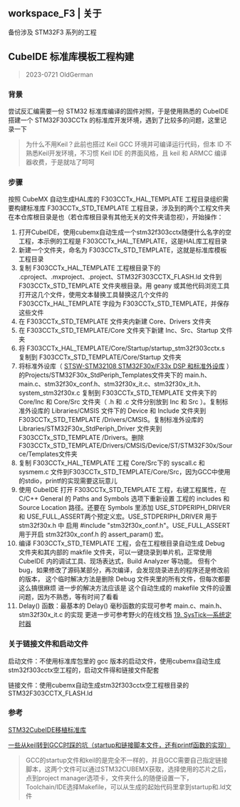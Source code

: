 ## workspace_F3 | 关于

备份涉及 STM32F3 系列的工程

## CubeIDE 标准库模板工程构建

> 2023-0721  	OldGerman

### 背景

尝试反汇编需要一份 STM32 标准库编译的固件对照，于是使用熟悉的 CubeIDE 搭建一个 STM32F303CCTx 的标准库开发环境，遇到了比较多的问题，这里记录一下

> 为什么不用Keil？此前也搭过 Keil GCC 环境并可编译运行代码，但本 ID 不熟悉Keil开发环境，不习惯 Keil IDE 的界面风格，且 keil 和 ARMCC 编译器收费，于是就咕了呵呵

### 步骤

按照 CubeMX 自动生成HAL库的 F303CCTx_HAL_TEMPLATE 工程目录组织需要构建标准库 F303CCTx_STD_TEMPLATE 工程目录，涉及到的两个工程文件夹在本仓库根目录是也（若仓库根目录有其他无关的文件夹请忽视），开始操作：

1. 打开CubeIDE，使用cubemx自动生成一个stm32f303cctx随便什么名字的空工程，本示例的工程是 F303CCTx_HAL_TEMPLATE，这是HAL库工程目录
2. 新建一个文件夹，命名为 F303CCTx_STD_TEMPLATE，这就是标准库模板工程目录
3. 复制 F303CCTx_HAL_TEMPLATE 工程根目录下的 .cproject、.mxproject、.project、STM32F303CCTX_FLASH.ld 文件到 F303CCTx_STD_TEMPLATE 文件夹根目录。用 geany 或其他代码浏览工具打开这几个文件，使用文本替换工具替换这几个文件的 F303CCTx_HAL_TEMPLATE 字段为 F303CCTx_STD_TEMPLATE，并保存这些文件
4. 在 F303CCTx_STD_TEMPLATE 文件夹内新建 Core、Drivers 文件夹
5. 在 F303CCTx_STD_TEMPLATE/Core 文件夹下新建 Inc、Src、Startup 文件夹
6. 将 F303CCTx_HAL_TEMPLATE/Core/Startup/startup_stm32f303cctx.s 复制到 F303CCTx_STD_TEMPLATE/Core/Startup 文件夹
7. 将标准外设库（ [STSW-STM32108 STM32F30x/F33x DSP 和标准外设库](https://www.st.com/zh/embedded-software/stsw-stm32108.html) ）的Projects/STM32F30x_StdPeriph_Templates文件夹下的 main.h、main.c、stm32f30x_conf.h、stm32f30x_it.c、stm32f30x_it.h、system_stm32f30x.c 复制到 F303CCTx_STD_TEMPLATE 文件夹下的
  Core/Inc 和 Core/Src 文件夹（ .h 和 .c 文件分别放到 Inc 和 Src ）。复制标准外设库的 Libraries/CMSIS 文件下的 Device 和 Include 文件夹到 F303CCTx_STD_TEMPLATE /Drivers/CMSIS。复制标准外设库的 Libraries/STM32F30x_StdPeriph_Driver 文件夹到 F303CCTx_STD_TEMPLATE /Drivers。删除 F303CCTx_STD_TEMPLATE/Drivers/CMSIS/Device/ST/STM32F30x/Source/Templates文件夹
8. 复制 F303CCTx_HAL_TEMPLATE 工程 Core/Src下的 syscall.c 和 sysmem.c 文件到F303CCTx_STD_TEMPLATE/Core/Src，因为GCC中使用的stdio，printf的实现需要这玩意儿
9. 使用 CubeIDE 打开 F303CCTx_STD_TEMPLATE 工程，右键工程属性，在 C/C++ General 的 Paths and Symbols 选项下重新设置 工程的 includes 和 Source Location 路径。还要在 Symbols 里添加 USE_STDPERIPH_DRIVER 和 USE_FULL_ASSERT两个预定义宏。USE_STDPERIPH_DRIVER 用于 stm32f30x.h 中 启用 #include "stm32f30x_conf.h"。USE_FULL_ASSERT 用于开启 stm32f30x_conf.h 的 assert_param() 宏。
10. 编译 F303CCTx_STD_TEMPLATE 工程，会在工程根目录自动生成 Debug 文件夹和其内部的 makfile 文件夹，可以一键烧录到单片机，正常使用 CubeIDE 内的调试工具、现场表达式，Build Analyzer 等功能。
    但有个bug，如果修改了源码某部分，再次编译，会发现烧录进去的程序还是修改前的版本，
    这个临时解决方法是删除 Debug 文件夹里的所有文件，但每次都要这么搞很麻烦
    进一步的解决方法应该是 这个自动生成的 makefile 文件的设置问题，因为不熟悉，等有时间了看看
11. Delay() 函数：最基本的 Delay()  毫秒函数的实现可参考 main.c、main.h、stm32f30x_it.c 的实现
    更进一步可参考野火的在线文档 [19. SysTick—系统定时器](https://doc.embedfire.com/mcu/stm32/f103badao/std/zh/latest/book/SysTick.html)
### 关于链接文件和启动文件

启动文件：不使用标准库包里的 gcc 版本的启动文件，使用cubemx自动生成stm32f303cctx空工程的，启动文件得和链接文件配套

链接文件：使用cubemx自动生成stm32f303cctx空工程根目录的 STM32F303CCTX_FLASH.ld

### 参考

[STM32CubeIDE移植标准库](https://blog.csdn.net/white_loong/article/details/108461796)

[一些从keil转到GCC时踩的坑（startup和链接脚本文件，还有printf函数的实现）](https://discuss.em-ide.com/d/321-stm32keilgccstartupprintf)

 > GCC的startup文件和keil的是完全不一样的，并且GCC需要自己指定链接脚本，这两个文件可以通过STM32CUBEMX获取，选择使用的芯片之后，点到project manager选项卡，文件夹什么的随便设置一下，Toolchain/IDE选择Makefile，可以从生成的起始代码里拿到startup和.ld文件

